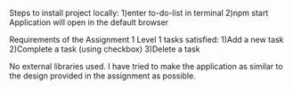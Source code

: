 Steps to install project locally:
1)enter to-do-list in terminal
2)npm start
Application will open in the default browser

Requirements of the Assignment 1 Level 1 tasks satisfied:
1)Add a new task
2)Complete a task (using checkbox)
3)Delete a task

No external libraries used.
I have tried to make the application as similar to the design provided in the assignment as possible.